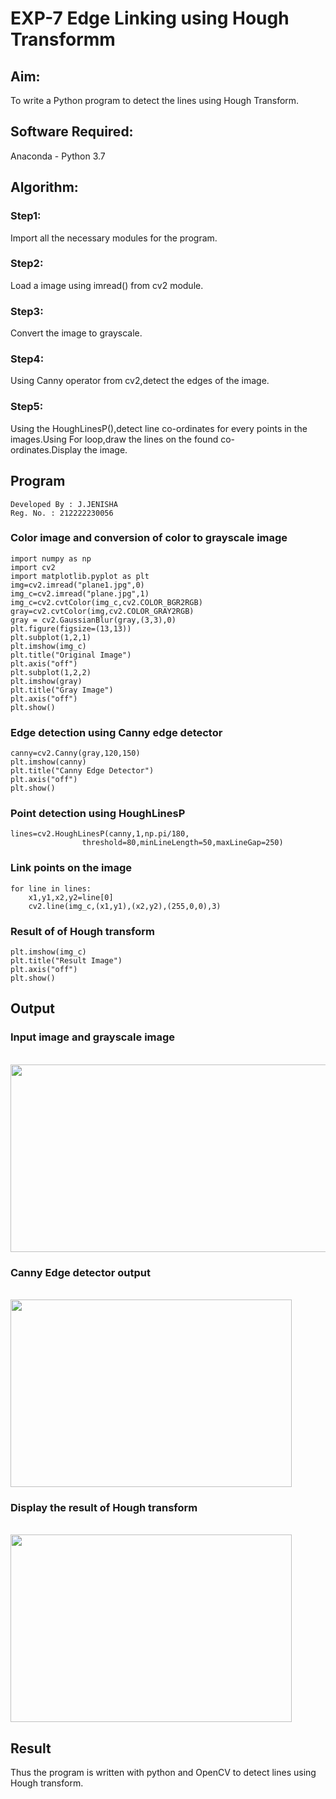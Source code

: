 # EXP-7 Edge Linking using Hough Transformm
## Aim:
To write a Python program to detect the lines using Hough Transform.

## Software Required:
Anaconda - Python 3.7

## Algorithm:
### Step1:

Import all the necessary modules for the program.
### Step2:

Load a image using imread() from cv2 module.
### Step3:

Convert the image to grayscale.
### Step4:

Using Canny operator from cv2,detect the edges of the image.
### Step5:

Using the HoughLinesP(),detect line co-ordinates for every points in the images.Using For loop,draw the lines on the found co-ordinates.Display the image.
## Program
```
Developed By : J.JENISHA
Reg. No. : 212222230056
```
### Color image and conversion of color to grayscale image
```
import numpy as np
import cv2
import matplotlib.pyplot as plt
img=cv2.imread("plane1.jpg",0)
img_c=cv2.imread("plane.jpg",1)
img_c=cv2.cvtColor(img_c,cv2.COLOR_BGR2RGB)
gray=cv2.cvtColor(img,cv2.COLOR_GRAY2RGB)
gray = cv2.GaussianBlur(gray,(3,3),0)
plt.figure(figsize=(13,13))
plt.subplot(1,2,1)
plt.imshow(img_c)
plt.title("Original Image")
plt.axis("off")
plt.subplot(1,2,2)
plt.imshow(gray)
plt.title("Gray Image")
plt.axis("off")
plt.show()
```
### Edge detection using Canny edge detector
```
canny=cv2.Canny(gray,120,150)
plt.imshow(canny)
plt.title("Canny Edge Detector")
plt.axis("off")
plt.show()
```
### Point detection using HoughLinesP
```
lines=cv2.HoughLinesP(canny,1,np.pi/180,
                threshold=80,minLineLength=50,maxLineGap=250)
```
### Link points on the image
```
for line in lines:
    x1,y1,x2,y2=line[0]
    cv2.line(img_c,(x1,y1),(x2,y2),(255,0,0),3)
```
### Result of of Hough transform
```
plt.imshow(img_c)
plt.title("Result Image")
plt.axis("off")
plt.show()
```
## Output

### Input image and grayscale image
<br>
<img src="https://github.com/Jenishajustin/Edge-Linking-using-Hough-Transformm/assets/119405070/e33c10b5-425b-441f-88fd-cf517aa53190" height=300 width=850>

<br>

### Canny Edge detector output
<br>
<img src="https://github.com/Jenishajustin/Edge-Linking-using-Hough-Transformm/assets/119405070/5835bc05-65fa-4430-98b4-c3a4e1dbc1da" height=300 width=450>

<br>

### Display the result of Hough transform
<br>
<img src="https://github.com/Jenishajustin/Edge-Linking-using-Hough-Transformm/assets/119405070/7ac0b7ea-5fc3-4c90-aa2d-fb7f4067f878" height=300 width=450>

<br>

## Result
Thus the program is written with python and OpenCV to detect lines using Hough transform.
